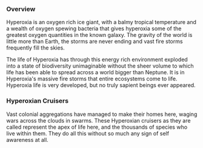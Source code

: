 
### Overview

Hyperoxia is an oxygen rich ice giant, with a balmy tropical temperature and a wealth of oxygen spewing bacteria that gives hyperoxia some of the greatest oxygen quantities in the known galaxy.  The gravity of the world is little more than Earth, the storms are never ending and vast fire storms frequently fill the skies.  

The life of Hyperoxia has through this energy rich environment exploded into a state of biodiversity unimaginable without the sheer volume to which life has been able to spread across a world bigger than Neptune.  It is in Hyperoxia's massive fire storms that entire ecosystems come to life.  Hyperoxia life is very developed, but no truly sapient beings ever appeared.  

### Hyperoxian Cruisers

Vast colonial aggregations have managed to make their homes here, waging wars across the clouds in swarms.  These Hyperoxian cruisers as they are called represent the apex of life here, and the thousands of species who live within them.  They do all this without so much any sign of self awareness at all.
